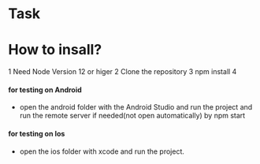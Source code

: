 # Task
# How to insall?

1 Need Node Version 12 or higer
2 Clone the repository
3 npm install
4 
#### for testing on Android
  * open the android folder with the Android Studio and run the project and run the remote server if needed(not open automatically) by npm start
#### for testing on Ios
  * open the ios folder with xcode and run the project.
